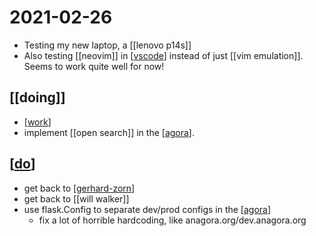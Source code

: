 # 2021-02-26

- Testing my new laptop, a [[lenovo p14s]]
- Also testing [[neovim]] in [[vscode]] instead of just [[vim emulation]]. Seems to work quite well for now!

## [[doing]]
- [[work]]
- implement [[open search]] in the [[agora]].

## [[do]]
- get back to [[gerhard-zorn]]
- get back to [[will walker]]
- use flask.Config to separate dev/prod configs in the [[agora]] 
  - fix a lot of horrible hardcoding, like anagora.org/dev.anagora.org

[//begin]: # "Autogenerated link references for markdown compatibility"
[vscode]: ../vscode "Vscode"
[work]: ../work "Work"
[agora]: ../agora "Agora"
[do]: ../do "Do"
[gerhard-zorn]: ../gerhard-zorn "Gerhard Zorn"
[//end]: # "Autogenerated link references"